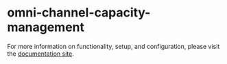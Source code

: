 # omni-channel-capacity-management

For more information on functionality, setup, and configuration, please visit the [documentation site](https://flex-project-template-docs-2618-dev.twil.io/Feature%20Library/overview).
